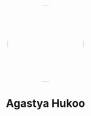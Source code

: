 <div align="center">
  <img src="https://avatars.githubusercontent.com/u/136306593?v=4" width="200" height="200" style="border-radius:50%">
  <h1>Agastya Hukoo</h1>
